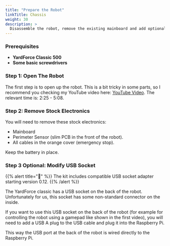 ```yaml
---
title: "Prepare the Robot"
linkTitle: Chassis
weight: 30
description: >
  Disassemble the robot, remove the existing mainboard and add optionally a USB connector.
---
```


### Prerequisites
- **YardForce Classic 500**
- **Some basic screwdrivers**

### Step 1: Open The Robot
The first step is to open up the robot. This is a bit tricky in some parts, so I recommend you checking my YouTube video here: [<i class="fa fa-brands fa-youtube"></i> YouTube Video](https://youtu.be/_bImqD-pQSA?t=148). The relevant time is: 2:25 - 5:08.

### Step 2: Remove Stock Electronics
You will need to remove these stock electronics:
- Mainboard
- Perimeter Sensor (slim PCB in the front of the robot).
- All cables in the orange cover (emergency stop).

Keep the battery in place.

### Step 3 **Optional**: Modify USB Socket
{{% alert title="🧰" %}}
The kit includes compatible USB socket adapter starting version 0.12.
{{% /alert %}}

The YardForce classic has a USB socket on the back of the robot. Unfortunately for us, this socket has some non-standard connector on the inside.

If you want to use this USB socket on the back of the robot (for example for controlling the robot using a gamepad like shown in the first video), you will need to add a USB A plug to the USB cable and plug it into the Raspberry Pi.

This way the USB port at the back of the robot is wired directly to the Raspberry Pi.

